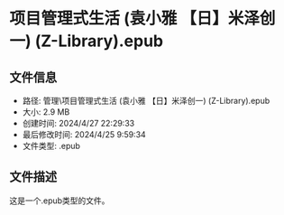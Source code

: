 ﻿# 项目管理式生活 (袁小雅 【日】米泽创一) (Z-Library).epub

## 文件信息
- 路径: 管理\项目管理式生活 (袁小雅 【日】米泽创一) (Z-Library).epub
- 大小: 2.9 MB
- 创建时间: 2024/4/27 22:29:33
- 最后修改时间: 2024/4/25 9:59:34
- 文件类型: .epub

## 文件描述
这是一个.epub类型的文件。

